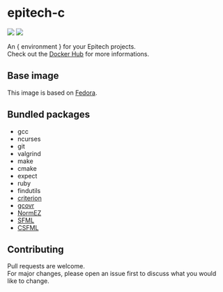 # epitech-c
[![](https://images.microbadger.com/badges/version/adrienbrignon/epitech-c.svg)](https://hub.docker.com/r/adrienbrignon/epitech-c)
[![](https://images.microbadger.com/badges/image/adrienbrignon/epitech-c.svg)](https://hub.docker.com/r/adrienbrignon/epitech-c)

An { environment } for your Epitech projects.  
Check out the [Docker Hub](https://hub.docker.com/r/adrienbrignon/epitech-c) for more informations.

## Base image

This image is based on [Fedora](https://hub.docker.com/_/fedora).

## Bundled packages

- gcc
- ncurses
- git
- valgrind
- make
- cmake
- expect
- ruby
- findutils
- [criterion](https://github.com/Snaipe/Criterion)
- [gcovr](https://github.com/gcovr/gcovr)
- [NormEZ](https://github.com/ronanboiteau/NormEZ)
- [SFML](https://github.com/SFML/SFML)
- [CSFML](https://github.com/SFML/CSFML)

## Contributing
Pull requests are welcome.  
For major changes, please open an issue first to discuss what you would like to change.